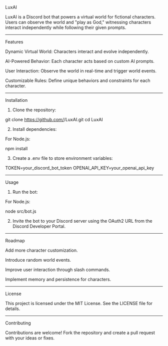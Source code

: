 
LuxAI

LuxAI is a Discord bot that powers a virtual world for fictional characters. Users can observe the world and "play as God," witnessing characters interact independently while following their given prompts.


---

Features

Dynamic Virtual World: Characters interact and evolve independently.

AI-Powered Behavior: Each character acts based on custom AI prompts.

User Interaction: Observe the world in real-time and trigger world events.

Customizable Rules: Define unique behaviors and constraints for each character.



---

Installation

1. Clone the repository:

git clone https://github.com/<your-username>/LuxAI.git
cd LuxAI


2. Install dependencies:

For Node.js:

npm install


3. Create a .env file to store environment variables:

TOKEN=your_discord_bot_token
OPENAI_API_KEY=your_openai_api_key




---

Usage

1. Run the bot:

For Node.js:

node src/bot.js





2. Invite the bot to your Discord server using the OAuth2 URL from the Discord Developer Portal.




---

Roadmap

Add more character customization.

Introduce random world events.

Improve user interaction through slash commands.

Implement memory and persistence for characters.



---

License

This project is licensed under the MIT License. See the LICENSE file for details.


---

Contributing

Contributions are welcome! Fork the repository and create a pull request with your ideas or fixes.




